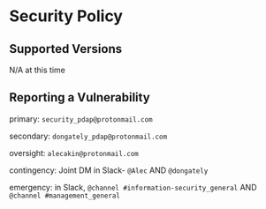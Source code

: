 # Security Policy

## Supported Versions

N/A at this time

## Reporting a Vulnerability

primary: `security_pdap@protonmail.com`

secondary: `dongately_pdap@protonmail.com`

oversight: `alecakin@protonmail.com`

contingency: Joint DM in Slack- `@Alec` AND `@dongately`

emergency: in Slack, `@channel #information-security_general` AND `@channel #management_general`